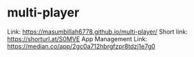 # multi-player

Link: https://masumbillah6778.github.io/multi-player/
Short link: https://shorturl.at/S0MVE
App Management Link: https://median.co/app/2gc0a712hbrgfzpr8tdzj1e7g0
